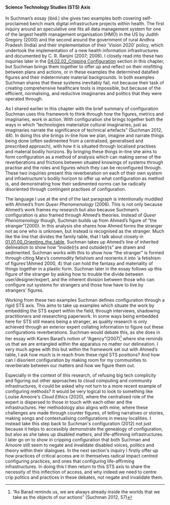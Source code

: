 
#### Science Technology Studies (STS) Axis

In Suchman’s essay (ibid.) she gives two examples both covering self-proclaimed bench mark digital infrastructure projects within health. The first inquiry around an speculative one fits all data management system for one of the largest health management organisation (HMO) in the US by Judith Gregory (2000) and the second around the government of rural Andhra Pradesh (India) and their implementation of  their ‘Vision 2020’ policy, which undertook the implementation of a new health information infrastructures and documented by C. R. Ranjini (2007; 2006). I closely read into these two inquiries later in the [04.02.02_Cripping Configuration](04.02.02_Cripping%20Configuration.md) section in this chapter, but Suchman brings them together to offer up and reflect on their misfitting between plans and actions, or in these examples the determined datafied figures and their indeterminate material backgrounds. In both examples Suchman shares that these systems inevitably fail, not because their task of creating comprehensive healthcare tools is impossible, but because of the efficient, normalising, and reductive imaginaries and politics that they were operated through. 

As I shared earlier in this chapter with the brief summary of configuration Suchman uses this framework to think through how the figures, metrics and imaginaries, work in action. With configuration she brings together both the ways in which “technologies materialize cultural imaginaries, just as imaginaries narrate the significance of technical artefacts” (Suchman 2012, 48). In doing this she brings in-line how we plan, imagine and narrate things being done (often sedimented from a centralised, generalised and prescribed approach), with how it is situated through localised practises and material bodily horizons. By bringing these things in-line she aims to form configuration as a method of analysis which can making sense of the reverberations and frictions between situated knowings of systems through practise and the roles and figures which they can be reconfigured through. These two inquiries present this reverberation on each of their own system and infrastructure's bodily horizon to offer up what configuration as method is, and demonstrating how their sedimented norms can be radically disoriented through contingent practises of configuration.

The language I use at the end of the last paragraph is intentionally muddled with Ahmed’s from _Queer Phenomenology_ (2006). This is not only because Ahmed’s work frames my research but also because Suchman’s configuration is also framed through Ahmed’s theories. Instead of _Queer Phenomenology_ though, Suchman builds up from Ahmed’s figure of “the stranger”(2000). In this analysis she shares how Ahmed forms the stranger not as one who is unknown, but instead is recognised as the stranger. Much like the line that divides the family table, that I talk about closely in [01.01.00_Orienting_the_table](../../01_Disability_justice_and_life_affirmation_flipping_the_table/sections/01.01.00_Orienting_the_table.md), Suchman takes up Ahmed’s line of inherited delineation to show how “inside(r)s and outside(r)s” are drawn and sedimented. Suchman works with this to show how “the stranger” is formed through citing Marx’s commodity fetishism and reorients it into ‘a fetishism of figures’(Ahmed 2000, 4) that can hold the fantasy and materiality of things together in a plastic form. Suchman later in the essay follows up this figure of the stranger by asking how to trouble the divide between user/designer/expert, and the inherent division between those who can configure out systems for strangers and those how have to live by strangers' figures.

Working from these two examples Suchman defines configuration through a rigid STS axis. This aims to take up examples which situate the work by embedding the STS expert within the field, through interviews, shadowing practitioners and researching paperwork. In some ways being embedded here for STS still means being a stranger, as quality research is only achieved through an exterior expert collating information to figure out these configurations reverberations. Suchman would debate this, as she does in her essay with Karen Barad’s notion of “Agency”(2007)[^2b] where she reminds us that we are entangled within the apparatus no matter our delineation. I very much agree with this but within the framework set out with Ahmed’s table, I ask how much is in reach from these rigid STS positions? And how can I disorient configuration by making room for my communities to reverberate between our matters and how we figure them out.

Especially in the context of this research, of refusing big tech complicity and figuring out other approaches to cloud computing and community infrastructures, it could be asked why not turn to a more recent example of configuring methods? It would be very logical to look to something like Louise Amoore's _Cloud Ethics_ (2020), where the centralised role of the expert is dispersed to those in touch with each other and the infrastructures. Her methodology also aligns with mine, where these challenges are made through counter figures, of telling narratives or stories, making songs and contextualising configurations in messy localities. I instead take this step back to Suchman's configuration (2012) not just because it helps to accessibly demonstrate the genealogy of configuration, but also as she takes up disabled matters, and life-affirming infrastructures. I later go on to show in cripping configuration that both Suchman and Amoore still seem to negate and invalidate disabled voices, politics and theory within their dialogues. In the next section's inquiry I firstly offer up how practices of critical access are in themselves radical impact centred configuring practices, and ones that configuring life-affirming infrastructures. In doing this I then return to this STS axis to share the necessity of this inflection of access, and why indeed we need to centre crip politics and practices in these debates, not negate and invalidate them.


[^2b]: “As Barad reminds us, we are always already inside the worlds that we take as the objects of our actions” (Suchman 2012, 57)
